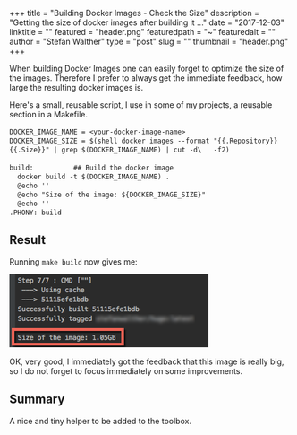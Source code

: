 +++
title = "Building Docker Images - Check the Size"
description = "Getting the size of docker images after building it ..."
date = "2017-12-03"
linktitle = ""
featured = "header.png"
featuredpath = "~"
featuredalt = ""
author = "Stefan Walther"
type = "post"
slug = ""
thumbnail = "header.png"
+++

When building Docker Images one can easily forget to optimize the size of the images.
Therefore I prefer to always get the immediate feedback, how large the resulting docker images is.

Here's a small, reusable script, I use in some of my projects, a reusable section in a Makefile.

```
DOCKER_IMAGE_NAME = <your-docker-image-name>
DOCKER_IMAGE_SIZE = $(shell docker images --format "{{.Repository}} {{.Size}}" | grep $(DOCKER_IMAGE_NAME) | cut -d\   -f2)

build:          ## Build the docker image
  docker build -t $(DOCKER_IMAGE_NAME) .
  @echo ''
  @echo "Size of the image: ${DOCKER_IMAGE_SIZE}"
  @echo ''
.PHONY: build

```

## Result

Running `make build` now gives me:

![Showing the image size after building the Docker image](/blog/docker-image-size/docker-image-size.png)

OK, very good, I immediately got the feedback that this image is really big, so I do not forget to focus immediately on some improvements.

## Summary

A nice and tiny helper to be added to the toolbox.